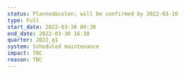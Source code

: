 ```yaml
---
status: Planned&colon; will be confirmed by 2022-03-16
type: Full
start_date: 2022-03-30 09:30
end_date: 2022-03-30 16:30
quarter: 2022_q1
system: Scheduled maintenance
impact: TBC
reason: TBC
---
```




